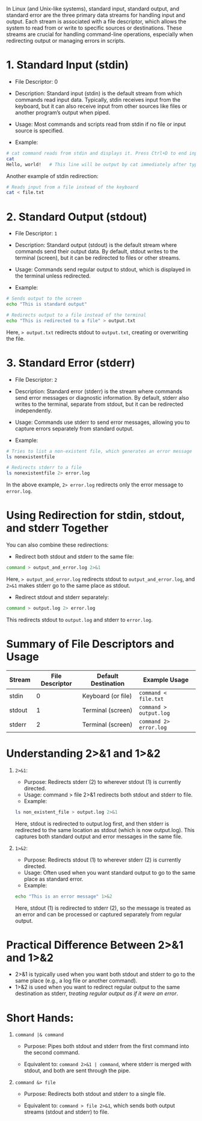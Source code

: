 In Linux (and Unix-like systems), standard input, standard output, and standard error are the three primary data streams for handling input and output. Each stream is associated with a file descriptor, which allows the system to read from or write to specific sources or destinations. These streams are crucial for handling command-line operations, especially when redirecting output or managing errors in scripts.

# 1. Standard Input (stdin)
- File Descriptor: 0

- Description: Standard input (stdin) is the default stream from which commands read input data. Typically, stdin receives input from the keyboard, but it can also receive input from other sources like files or another program’s output when piped.

- Usage: Most commands and scripts read from stdin if no file or input source is specified.

- Example:

```bash
# cat command reads from stdin and displays it. Press Ctrl+D to end input.
cat
Hello, world!   # This line will be output by cat immediately after typing.
```

Another example of stdin redirection:

```bash
# Reads input from a file instead of the keyboard
cat < file.txt
```

# 2. Standard Output (stdout)
- File Descriptor: `1`

- Description: Standard output (stdout) is the default stream where commands send their output data. By default, stdout writes to the terminal (screen), but it can be redirected to files or other streams.

- Usage: Commands send regular output to stdout, which is displayed in the terminal unless redirected.

- Example:

```bash
# Sends output to the screen
echo "This is standard output"

# Redirects output to a file instead of the terminal
echo "This is redirected to a file" > output.txt
```
Here, `> output.txt` redirects stdout to `output.txt`, creating or overwriting the file.

# 3. Standard Error (stderr)
- File Descriptor: `2`

- Description: Standard error (stderr) is the stream where commands send error messages or diagnostic information. By default, stderr also writes to the terminal, separate from stdout, but it can be redirected independently.

- Usage: Commands use stderr to send error messages, allowing you to capture errors separately from standard output.

- Example:

```bash
# Tries to list a non-existent file, which generates an error message
ls nonexistentfile

# Redirects stderr to a file
ls nonexistentfile 2> error.log
```
In the above example, `2> error.log` redirects only the error message to `error.log`.

# Using Redirection for stdin, stdout, and stderr Together
You can also combine these redirections:

- Redirect both stdout and stderr to the same file:

```bash
command > output_and_error.log 2>&1
```
Here, `> output_and_error.log` redirects stdout to `output_and_error.log`, and `2>&1` makes stderr go to the same place as stdout.

- Redirect stdout and stderr separately:

```bash
command > output.log 2> error.log
```
This redirects stdout to `output.log` and stderr to `error.log`.


# Summary of File Descriptors and Usage

| Stream | File Descriptor | Default Destination | Example Usage              |
|--------|------------------|---------------------|----------------------------|
| stdin  | 0               | Keyboard (or file)  | `command < file.txt`       |
| stdout | 1               | Terminal (screen)   | `command > output.log`     |
| stderr | 2               | Terminal (screen)   | `command 2> error.log`     |




# Understanding 2>&1 and 1>&2
1. `2>&1`:

    - Purpose: Redirects stderr (2) to wherever stdout (1) is currently directed.
    - Usage: command > file 2>&1 redirects both stdout and stderr to file.
    - Example:

    ```bash
    ls non_existent_file > output.log 2>&1
    ```
    Here, stdout is redirected to output.log first, and then stderr is redirected to the same location as stdout (which is now output.log). This captures both standard output and error messages in the same file.

2. `1>&2`:

    - Purpose: Redirects stdout (1) to wherever stderr (2) is currently directed.
    - Usage: Often used when you want standard output to go to the same place as standard error.
    - Example:
    ```bash
    echo "This is an error message" 1>&2
    ```
    Here, stdout (1) is redirected to stderr (2), so the message is treated as an error and can be processed or captured separately from regular output.


# Practical Difference Between 2>&1 and 1>&2
- 2>&1 is typically used when you want both stdout and stderr to go to the same place (e.g., a log file or another command).
- 1>&2 is used when you want to redirect regular output to the same destination as stderr, *treating regular output as if it were an error*.


# Short Hands:

1. `command |& command`
    - Purpose: Pipes both stdout and stderr from the first command into the second command.

    - Equivalent to: `command 2>&1 | command`, where stderr is merged with stdout, and both are sent through the pipe.

2. `command &> file`
    - Purpose: Redirects both stdout and stderr to a single file.

    - Equivalent to: `command > file 2>&1`, which sends both output streams (stdout and stderr) to file.